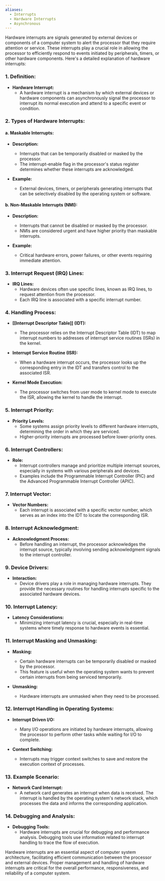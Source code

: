 ```yaml
---
aliases:
  - Interrupts
  - Hardware Interrupts
  - Asynchronous
---
```

Hardware interrupts are signals generated by external devices or components of a computer system to alert the processor that they require attention or service. These interrupts play a crucial role in allowing the processor to efficiently respond to events initiated by peripherals, timers, or other hardware components. Here's a detailed explanation of hardware interrupts:

### 1. **Definition:**

- **Hardware Interrupt:**
  - A hardware interrupt is a mechanism by which external devices or hardware components can asynchronously signal the processor to interrupt its normal execution and attend to a specific event or condition.

### 2. **Types of Hardware Interrupts:**

#### a. **Maskable Interrupts:**

   - **Description:**
     - Interrupts that can be temporarily disabled or masked by the processor.
     - The interrupt-enable flag in the processor's status register determines whether these interrupts are acknowledged.

   - **Example:**
     - External devices, timers, or peripherals generating interrupts that can be selectively disabled by the operating system or software.

#### b. **Non-Maskable Interrupts (NMI):**

   - **Description:**
     - Interrupts that cannot be disabled or masked by the processor.
     - NMIs are considered urgent and have higher priority than maskable interrupts.

   - **Example:**
     - Critical hardware errors, power failures, or other events requiring immediate attention.

### 3. **Interrupt Request (IRQ) Lines:**

- **IRQ Lines:**
  - Hardware devices often use specific lines, known as IRQ lines, to request attention from the processor.
  - Each IRQ line is associated with a specific interrupt number.

### 4. **Handling Process:**

- **[[Interrupt Descriptor Table]] (IDT):**
  - The processor relies on the Interrupt Descriptor Table (IDT) to map interrupt numbers to addresses of interrupt service routines (ISRs) in the kernel.

- **Interrupt Service Routine (ISR):**
  - When a hardware interrupt occurs, the processor looks up the corresponding entry in the IDT and transfers control to the associated ISR.

- **Kernel Mode Execution:**
  - The processor switches from user mode to kernel mode to execute the ISR, allowing the kernel to handle the interrupt.

### 5. **Interrupt Priority:**

- **Priority Levels:**
  - Some systems assign priority levels to different hardware interrupts, determining the order in which they are serviced.
  - Higher-priority interrupts are processed before lower-priority ones.

### 6. **Interrupt Controllers:**

- **Role:**
  - Interrupt controllers manage and prioritize multiple interrupt sources, especially in systems with various peripherals and devices.
  - Examples include the Programmable Interrupt Controller (PIC) and the Advanced Programmable Interrupt Controller (APIC).

### 7. **Interrupt Vector:**

- **Vector Numbers:**
  - Each interrupt is associated with a specific vector number, which serves as an index into the IDT to locate the corresponding ISR.

### 8. **Interrupt Acknowledgment:**

- **Acknowledgment Process:**
  - Before handling an interrupt, the processor acknowledges the interrupt source, typically involving sending acknowledgment signals to the interrupt controller.

### 9. **Device Drivers:**

- **Interaction:**
  - Device drivers play a role in managing hardware interrupts. They provide the necessary routines for handling interrupts specific to the associated hardware devices.

### 10. **Interrupt Latency:**

- **Latency Considerations:**
  - Minimizing interrupt latency is crucial, especially in real-time systems where timely response to hardware events is essential.

### 11. **Interrupt Masking and Unmasking:**

- **Masking:**
  - Certain hardware interrupts can be temporarily disabled or masked by the processor.
  - This feature is useful when the operating system wants to prevent certain interrupts from being serviced temporarily.

- **Unmasking:**
  - Hardware interrupts are unmasked when they need to be processed.

### 12. **Interrupt Handling in Operating Systems:**

- **Interrupt Driven I/O:**
  - Many I/O operations are initiated by hardware interrupts, allowing the processor to perform other tasks while waiting for I/O to complete.

- **Context Switching:**
  - Interrupts may trigger context switches to save and restore the execution context of processes.

### 13. **Example Scenario:**

- **Network Card Interrupt:**
  - A network card generates an interrupt when data is received. The interrupt is handled by the operating system's network stack, which processes the data and informs the corresponding application.

### 14. **Debugging and Analysis:**

- **Debugging Tools:**
  - Hardware interrupts are crucial for debugging and performance analysis. Debugging tools use information related to interrupt handling to trace the flow of execution.

Hardware interrupts are an essential aspect of computer system architecture, facilitating efficient communication between the processor and external devices. Proper management and handling of hardware interrupts are critical for the overall performance, responsiveness, and reliability of a computer system.